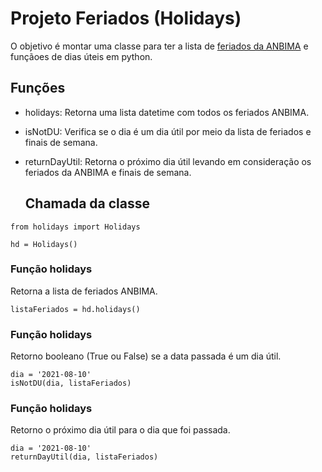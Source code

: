 
# Projeto Feriados (Holidays)

O objetivo é montar uma classe para ter a lista de [feriados da ANBIMA](https://www.anbima.com.br/feriados/feriados.asp) e funçãoes de dias úteis em python.



## Funções

- holidays: 
Retorna uma lista datetime com todos os feriados ANBIMA.

- isNotDU: 
Verifica se o dia é um dia útil por meio da lista de feriados e finais de semana.

- returnDayUtil: 
Retorna o próximo dia útil levando em consideração os feriados da ANBIMA e finais de semana.



  ## Chamada da classe

```
from holidays import Holidays

hd = Holidays()
```

### Função holidays
Retorna a lista de feriados ANBIMA.

```
listaFeriados = hd.holidays()
```
### Função holidays
Retorno booleano (True ou False) se a data passada é um dia útil.

```
dia = '2021-08-10'
isNotDU(dia, listaFeriados)
```
### Função holidays
Retorno o próximo dia útil para o dia que foi passada.

```
dia = '2021-08-10'
returnDayUtil(dia, listaFeriados)
```
